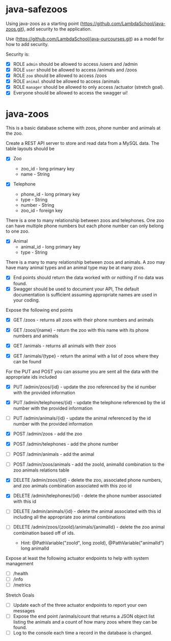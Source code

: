 # java-safezoos

Using java-zoos as a starting point (https://github.com/LambdaSchool/java-zoos.git), add security to the application. 

Use (https://github.com/LambdaSchool/java-ourcourses.git) as a model for how to add security.

Security is:
- [x] ROLE `admin` should be allowed to access /users and /admin
- [x] ROLE `user` should be allowed to access /animals and /zoos
- [x] ROLE `zoo` should be allowed to access /zoos
- [x] ROLE `animal` should be allowed to access /animals
- [x] ROLE `manager` should be allowed to only access /actuator (stretch goal).
- [x] Everyone should be allowed to access the swagger ui!

# java-zoos

This is a basic database scheme with zoos, phone number and animals at the zoo.

Create a REST API server to store and read data from a MySQL data. The table layouts should be

- [x] Zoo
  * zoo_id - long primary key
  * name - String

- [x] Telephone
  * phone_id - long primary key
  * type - String
  * number - String
  * zoo_id - foreign key
  
There is a one to many relationship between zoos and telephones. One zoo can have multiple phone numbers but each phone number can only belong to one zoo.

- [x] Animal
  * animal_id - long primary key
  * type - String

There is a many to many relationship between zoos and animals. A zoo may have many animal types and an animal type may be at many zoos.

- [x] End points should return the data worked with or nothing if no data was found.
- [x] Swagger should be used to document your API, The default documentation is sufficient assuming appropriate names are used in your coding.

Expose the following end points

- [x] GET /zoos - returns all zoos with their phone numbers and animals
- [x] GET /zoos/{name} - return the zoo with this name with its phone numbers and animals

- [x] GET /animals - returns all animals with their zoos
- [x] GET /animals/{type} - return the animal with a list of zoos where they can be found

For the PUT and POST you can assume you are sent all the data with the appropriate ids included

- [x] PUT /admin/zoos/{id} - update the zoo referenced by the id number with the provided information
- [x] PUT /admin/telephones/{id} - update the telephone referenced by the id number with the provided information
- [ ] PUT /admin/animals/{id} - update the animal referenced by the id number with the provided information

- [x] POST /admin/zoos - add the zoo
- [x] POST /admin/telephones - add the phone number
- [ ] POST /admin/animals - add the animal
- [ ] POST /admin/zoos/animals - add the zooId, animalId combination to the zoo animals relations table

- [x] DELETE /admin/zoos/{id} - delete the zoo, associated phone numbers, and zoo animals combination associated with this zoo id
- [x] DELETE /admin/telephones/{id} - delete the phone number associated with this id
- [ ] DELETE /admin/animals/{id} - delete the animal associated with this id including all the appropriate zoo animal combinations
- [ ] DELETE /admin/zoos/{zooId}/animals/{animalId} - delete the zoo animal combination based off of ids. 
  * Hint: @PathVariable("zooId", long zooId), @PathVariable("animalId") long animalId

Expose at least the following actuator endpoints to help with system management
- [ ] /health
- [ ] /info
- [ ] /metrics

Stretch Goals
- [ ] Update each of the three actuator endpoints to report your own messages
- [ ] Expose the end point /animals/count that returns a JSON object list listing the animals and a count of how many zoos where they can be found.
- [ ] Log to the console each time a record in the database is changed.

